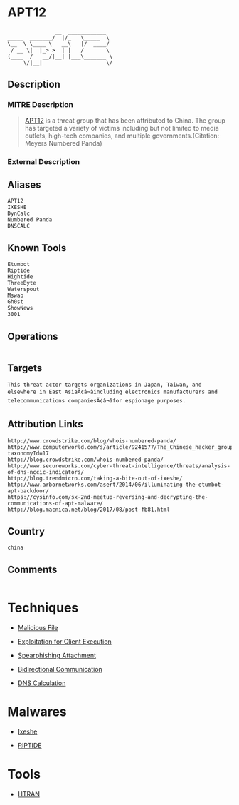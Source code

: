 
# APT12

```
               __  ____________  
_____  _______/  |/_   \_____  \ 
\__  \ \____ \   __\   |/  ____/ 
 / __ \|  |_> >  | |   /       \ 
(____  /   __/|__| |___\_______ \
     \/|__|                    \/

```

## Description

### MITRE Description

> [APT12](https://attack.mitre.org/groups/G0005) is a threat group that has been attributed to China. The group has targeted a variety of victims including but not limited to media outlets, high-tech companies, and multiple governments.(Citation: Meyers Numbered Panda)

### External Description

> 

## Aliases

```
APT12
IXESHE
DynCalc
Numbered Panda
DNSCALC
```

## Known Tools

```
Etumbot
Riptide
Hightide
ThreeByte
Waterspout
Mswab
Gh0st
ShowNews
3001
```

## Operations

```

```

## Targets

```
This threat actor targets organizations in Japan, Taiwan, and elsewhere in East AsiaÃ¢â¬âincluding electronics manufacturers and telecommunications companiesÃ¢â¬âfor espionage purposes.
```

## Attribution Links

```
http://www.crowdstrike.com/blog/whois-numbered-panda/
http://www.computerworld.com/s/article/9241577/The_Chinese_hacker_group_that_hit_the_N.Y._Times_is_back_with_updated_tools?taxonomyId=17
http://blog.crowdstrike.com/whois-numbered-panda/
http://www.secureworks.com/cyber-threat-intelligence/threats/analysis-of-dhs-nccic-indicators/
http://blog.trendmicro.com/taking-a-bite-out-of-ixeshe/
http://www.arbornetworks.com/asert/2014/06/illuminating-the-etumbot-apt-backdoor/
https://cysinfo.com/sx-2nd-meetup-reversing-and-decrypting-the-communications-of-apt-malware/
http://blog.macnica.net/blog/2017/08/post-fb81.html
```

## Country

```
china
```

## Comments

```

```

# Techniques


* [Malicious File](../techniques/Malicious-File.md)

* [Exploitation for Client Execution](../techniques/Exploitation-for-Client-Execution.md)
    
* [Spearphishing Attachment](../techniques/Spearphishing-Attachment.md)
    
* [Bidirectional Communication](../techniques/Bidirectional-Communication.md)
    
* [DNS Calculation](../techniques/DNS-Calculation.md)
    

# Malwares


* [Ixeshe](../malwares/Ixeshe.md)

* [RIPTIDE](../malwares/RIPTIDE.md)
    

# Tools


* [HTRAN](../tools/HTRAN.md)


